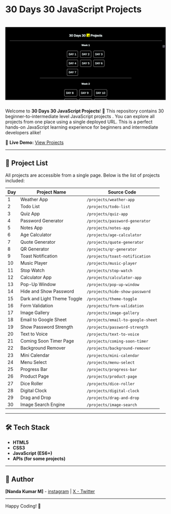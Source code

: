 

# 30 Days 30 JavaScript Projects
# ![30 Days 30 JavaScript Projects](./assets/landingPage.png)

Welcome to **30 Days 30 JavaScript Projects**! 🚀 This repository contains 30 beginner-to-intermediate level JavaScript projects . You can explore all projects from one place using a single deployed URL. This is a perfect hands-on JavaScript learning experience for beginners and intermediate developers alike!

🔗 **Live Demo:** [View Projects](https://30-days-30-js-projects-ruby.vercel.app/index.html)

---

## 📌 Project List
All projects are accessible from a single page. Below is the list of projects included:

| Day | Project Name                | Source Code |
| --- | --------------------------- | ------------ |
| 1   | Weather App                 | `/projects/weather-app` |
| 2   | Todo List                   | `/projects/todo-list` |
| 3   | Quiz App                    | `/projects/quiz-app` |
| 4   | Password Generator          | `/projects/password-generator` |
| 5   | Notes App                   | `/projects/notes-app` |
| 6   | Age Calculator              | `/projects/age-calculator` |
| 7   | Quote Generator             | `/projects/quote-generator` |
| 8   | QR Generator                | `/projects/qr-generator` |
| 9   | Toast Notification          | `/projects/toast-notification` |
| 10  | Music Player                | `/projects/music-player` |
| 11  | Stop Watch                  | `/projects/stop-watch` |
| 12  | Calculator App              | `/projects/calculator-app` |
| 13  | Pop-Up Window               | `/projects/pop-up-window` |
| 14  | Hide and Show Password      | `/projects/hide-show-password` |
| 15  | Dark and Light Theme Toggle | `/projects/theme-toggle` |
| 16  | Form Validation             | `/projects/form-validation` |
| 17  | Image Gallery               | `/projects/image-gallery` |
| 18  | Email to Google Sheet       | `/projects/email-to-google-sheet` |
| 19  | Show Password Strength      | `/projects/password-strength` |
| 20  | Text to Voice               | `/projects/text-to-voice` |
| 21  | Coming Soon Timer Page      | `/projects/coming-soon-timer` |
| 22  | Background Remover          | `/projects/background-remover` |
| 23  | Mini Calendar               | `/projects/mini-calendar` |
| 24  | Menu Select                 | `/projects/menu-select` |
| 25  | Progress Bar                | `/projects/progress-bar` |
| 26  | Product Page                | `/projects/product-page` |
| 27  | Dice Roller                 | `/projects/dice-roller` |
| 28  | Digital Clock               | `/projects/digital-clock` |
| 29  | Drag and Drop               | `/projects/drag-and-drop` |
| 30  | Image Search Engine         | `/projects/image-search` |



---

## 🛠 Tech Stack
- **HTML5**
- **CSS3**
- **JavaScript (ES6+)**
- **APIs (for some projects)**


---

## 📌 Author
**[Nanda Kumar M]** - [instagram](https://www.Instagram.com/nandakumar__05/) | [X - Twitter](https://x.com/NandaKumarM_dev)

---


Happy Coding! 🚀


